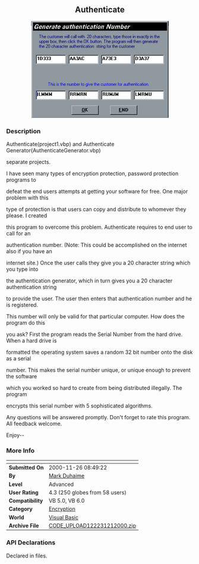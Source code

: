 ﻿<div align="center">

## Authenticate

<img src="PIC20001215255848.gif">
</div>

### Description

Authenticate(project1.vbp) and Authenticate Generator(AuthenticateGenerator.vbp)

separate projects.

I have seen many types of encryption protection, password protection programs to

defeat the end users attempts at getting your software for free. One major problem with this

type of protection is that users can copy and distribute to whomever they please. I created

this program to overcome this problem. Authenticate requires to end user to call for an

authentication number. (Note: This could be accomplished on the internet also if you have an

internet site.) Once the user calls they give you a 20 character string which you type into

the authentication generator, which in turn gives you a 20 character authentication string

to provide the user. The user then enters that authentication number and he is registered.

This number will only be valid for that particular computer. How does the program do this

you ask? First the program reads the Serial Number from the hard drive. When a hard drive is

formatted the operating system saves a random 32 bit number onto the disk as a serial

number. This makes the serial number unique, or unique enough to prevent the software

which you worked so hard to create from being distributed illegally. The program

encrypts this serial number with 5 sophisticated algorithms.

Any questions will be answered promptly. Don't forget to rate this program. All feedback welcome.

Enjoy--
 
### More Info
 


<span>             |<span>
---                |---
**Submitted On**   |2000-11-26 08:49:22
**By**             |[Mark Duhaime](https://github.com/Planet-Source-Code/PSCIndex/blob/master/ByAuthor/mark-duhaime.md)
**Level**          |Advanced
**User Rating**    |4.3 (250 globes from 58 users)
**Compatibility**  |VB 5\.0, VB 6\.0
**Category**       |[Encryption](https://github.com/Planet-Source-Code/PSCIndex/blob/master/ByCategory/encryption__1-48.md)
**World**          |[Visual Basic](https://github.com/Planet-Source-Code/PSCIndex/blob/master/ByWorld/visual-basic.md)
**Archive File**   |[CODE\_UPLOAD122231212000\.zip](https://github.com/Planet-Source-Code/mark-duhaime-authenticate__1-13235/archive/master.zip)

### API Declarations

Declared in files.





